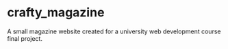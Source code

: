 # crafty_magazine
A small magazine website created for a university web development course final project.
